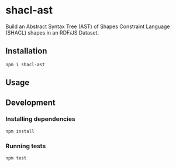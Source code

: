 # shacl-ast

Build an Abstract Syntax Tree (AST) of Shapes Constraint Language (SHACL) shapes in an RDF/JS Dataset.

## Installation

    npm i shacl-ast

## Usage


## Development

### Installing dependencies

    npm install

### Running tests

    npm test
